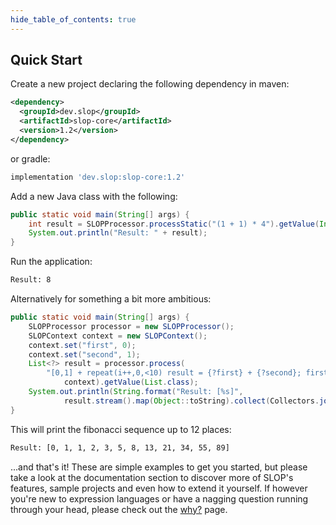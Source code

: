 ```yaml
---
hide_table_of_contents: true
---
```


## Quick Start
Create a new project declaring the following dependency in maven:
```xml
<dependency>
  <groupId>dev.slop</groupId>
  <artifactId>slop-core</artifactId>
  <version>1.2</version>
</dependency>
``` 
or gradle:
```groovy
implementation 'dev.slop:slop-core:1.2'
```
Add a new Java class with the following:
```java
public static void main(String[] args) {
    int result = SLOPProcessor.processStatic("(1 + 1) * 4").getValue(Integer.class);
    System.out.println("Result: " + result);
}
```
Run the application:
```bash
Result: 8
```
Alternatively for something a bit more ambitious:
```java
public static void main(String[] args) {
    SLOPProcessor processor = new SLOPProcessor();
    SLOPContext context = new SLOPContext();
    context.set("first", 0);
    context.set("second", 1);
    List<?> result = processor.process(
        "[0,1] + repeat(i++,0,<10) result = {?first} + {?second}; first = {?second}; second = {?result};", 
            context).getValue(List.class);
    System.out.println(String.format("Result: [%s]",
            result.stream().map(Object::toString).collect(Collectors.joining(", "))));
}
```
This will print the fibonacci sequence up to 12 places:
```bash
Result: [0, 1, 1, 2, 3, 5, 8, 13, 21, 34, 55, 89]
```
...and that's it! These are simple examples to get you started, but please take a look at the documentation section to 
discover more of SLOP's features, sample projects and even how to extend it yourself. If however you're new to expression 
languages or have a nagging question running through your head, please check out the [why?](/why) page.